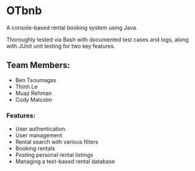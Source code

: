 # OTbnb

A console-based rental booking system using Java.

Thoroughly tested via Bash with documented test cases and logs, along with JUnit unit testing for two key features.

## Team Members:

-   Ben Tsoumagas
-   Thinh Le
-   Muaz Rehman
-   Cody Malcolm

### Features:

-   User authentication
-   User management
-   Rental search with various filters
-   Booking rentals
-   Posting personal rental listings
-   Managing a text-based rental database
